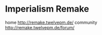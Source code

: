 Imperialism Remake
==================

home http://remake.twelvepm.de/
community http://remake.twelvepm.de/forum/
